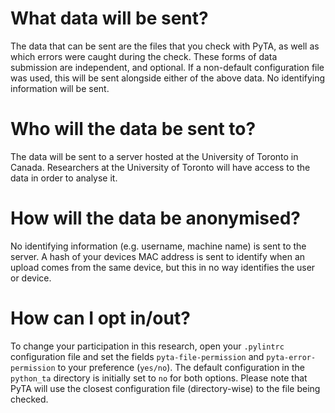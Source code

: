 # What data will be sent?
The data that can be sent are the files that you check with PyTA, as well as which errors were caught during the check. These forms of data submission are independent, and optional. If a non-default configuration file was used, this will be sent alongside either of the above data. No identifying information will be sent.

# Who will the data be sent to?
The data will be sent to a server hosted at the University of Toronto in Canada. Researchers at the University of Toronto will have access to the data in order to analyse it.

# How will the data be anonymised?
No identifying information (e.g. username, machine name) is sent to the server. 
A hash of your devices MAC address is sent to identify when an upload comes from the same device, but this in no way identifies the user or device.

# How can I opt in/out?
To change your participation in this research, open your `.pylintrc` configuration file and set the fields `pyta-file-permission` and `pyta-error-permission` to your preference (`yes/no`). The default configuration in the `python_ta` directory is initially set to `no` for both options. Please note that PyTA will use the closest configuration file (directory-wise) to the file being checked.






